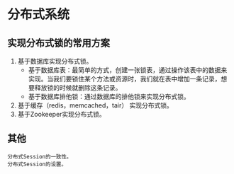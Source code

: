 # 分布式系统

## 实现分布式锁的常用方案
1. 基于数据库实现分布式锁。
    - 基于数据库表：最简单的方式，创建一张锁表，通过操作该表中的数据来实现。当我们要锁住某个方法或资源时，我们就在表中增加一条记录，想要释放锁的时候就删除这条记录。
    - 基于数据库排他锁：通过数据库的排他锁来实现分布式锁。
2. 基于缓存（redis，memcached，tair） 实现分布式锁。
3.  基于Zookeeper实现分布式锁。

## 其他
```text
分布式Session的一致性。
分布式Session的设置。
```
